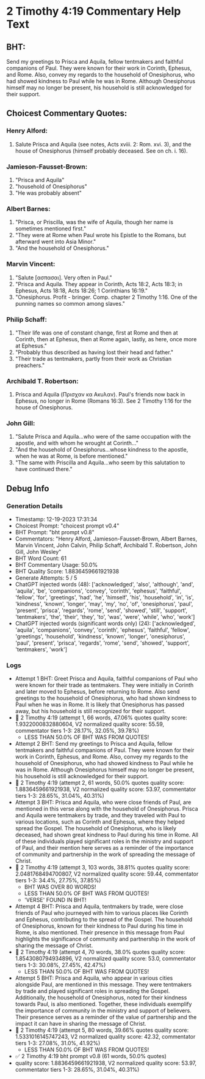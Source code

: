 # 2 Timothy 4:19 Commentary Help Text

## BHT:
Send my greetings to Prisca and Aquila, fellow tentmakers and faithful companions of Paul. They were known for their work in Corinth, Ephesus, and Rome. Also, convey my regards to the household of Onesiphorus, who had showed kindness to Paul while he was in Rome. Although Onesiphorus himself may no longer be present, his household is still acknowledged for their support.

## Choicest Commentary Quotes:
### Henry Alford:
1. Salute Prisca and Aquila (see notes, Acts xviii. 2: Rom. xvi. 3), and the house of Onesiphorus (himself probably deceased. See on ch. i. 16).

### Jamieson-Fausset-Brown:
1. "Prisca and Aquila"
2. "household of Onesiphorus"
3. "He was probably absent"

### Albert Barnes:
1. "Prisca, or Priscilla, was the wife of Aquila, though her name is sometimes mentioned first."
2. "They were at Rome when Paul wrote his Epistle to the Romans, but afterward went into Asia Minor."
3. "And the household of Onesiphorus."

### Marvin Vincent:
1. "Salute [ασπασαι]. Very often in Paul." 
2. "Prisca and Aquila. They appear in Corinth, Acts 18:2, Acts 18:3; in Ephesus, Acts 18:18, Acts 18:26; 1 Corinthians 16:19." 
3. "Onesiphorus. Profit - bringer. Comp. chapter 2 Timothy 1:16. One of the punning names so common among slaves."

### Philip Schaff:
1. "Their life was one of constant change, first at Rome and then at Corinth, then at Ephesus, then at Rome again, lastly, as here, once more at Ephesus."
2. "Probably thus described as having lost their head and father."
3. "Their trade as tentmakers, partly from their work as Christian preachers."

### Archibald T. Robertson:
1.  Prisca and Aquila (Πρισχαν κα Ακυλαν). Paul's friends now back in Ephesus, no longer in Rome (Romans 16:3). See 2 Timothy 1:16 for the house of Onesiphorus. 


### John Gill:
1. "Salute Prisca and Aquila...who were of the same occupation with the apostle, and with whom he wrought at Corinth..." 
2. "And the household of Onesiphorus...whose kindness to the apostle, when he was at Rome, is before mentioned."
3. "The same with Priscilla and Aquila...who seem by this salutation to have continued there."


## Debug Info
### Generation Details
- Timestamp: 12-19-2023 17:31:34
- Choicest Prompt: "choicest prompt v0.4"
- BHT Prompt: "bht prompt v0.8"
- Commentators: "Henry Alford, Jamieson-Fausset-Brown, Albert Barnes, Marvin Vincent, John Calvin, Philip Schaff, Archibald T. Robertson, John Gill, John Wesley"
- BHT Word Count: 61
- BHT Commentary Usage: 50.0%
- BHT Quality Score: 1.8836459661921938
- Generate Attempts: 5 / 5
- ChatGPT injected words (48):
	['acknowledged', 'also', 'although', 'and', 'aquila', 'be', 'companions', 'convey', 'corinth', 'ephesus', 'faithful', 'fellow', 'for', 'greetings', 'had', 'he', 'himself', 'his', 'household', 'in', 'is', 'kindness', 'known', 'longer', 'may', 'my', 'no', 'of', 'onesiphorus', 'paul', 'present', 'prisca', 'regards', 'rome', 'send', 'showed', 'still', 'support', 'tentmakers', 'the', 'their', 'they', 'to', 'was', 'were', 'while', 'who', 'work']
- ChatGPT injected words (significant words only) (24):
	['acknowledged', 'aquila', 'companions', 'convey', 'corinth', 'ephesus', 'faithful', 'fellow', 'greetings', 'household', 'kindness', 'known', 'longer', 'onesiphorus', 'paul', 'present', 'prisca', 'regards', 'rome', 'send', 'showed', 'support', 'tentmakers', 'work']

### Logs
- Attempt 1 BHT: Greet Prisca and Aquila, faithful companions of Paul who were known for their trade as tentmakers. They were initially in Corinth and later moved to Ephesus, before returning to Rome. Also send greetings to the household of Onesiphorus, who had shown kindness to Paul when he was in Rome. It is likely that Onesiphorus has passed away, but his household is still recognized for their support.
- 🔄 2 Timothy 4:19 (attempt 1, 66 words, 47.06% quotes quality score: 1.9322000832880604, V2 normalized quality score: 55.59, commentator tiers 1-3: 28.17%, 32.05%, 39.78%) 
	- LESS THAN 50.0% OF BHT WAS FROM QUOTES!
- Attempt 2 BHT: Send my greetings to Prisca and Aquila, fellow tentmakers and faithful companions of Paul. They were known for their work in Corinth, Ephesus, and Rome. Also, convey my regards to the household of Onesiphorus, who had showed kindness to Paul while he was in Rome. Although Onesiphorus himself may no longer be present, his household is still acknowledged for their support.
- 🔄 2 Timothy 4:19 (attempt 2, 61 words, 50.0% quotes quality score: 1.8836459661921938, V2 normalized quality score: 53.97, commentator tiers 1-3: 28.65%, 31.04%, 40.31%)
- Attempt 3 BHT: Prisca and Aquila, who were close friends of Paul, are mentioned in this verse along with the household of Onesiphorus. Prisca and Aquila were tentmakers by trade, and they traveled with Paul to various locations, such as Corinth and Ephesus, where they helped spread the Gospel. The household of Onesiphorus, who is likely deceased, had shown great kindness to Paul during his time in Rome. All of these individuals played significant roles in the ministry and support of Paul, and their mention here serves as a reminder of the importance of community and partnership in the work of spreading the message of Christ.
- 🔄 2 Timothy 4:19 (attempt 3, 103 words, 38.81% quotes quality score: 2.0481768494700807, V2 normalized quality score: 59.44, commentator tiers 1-3: 34.4%, 27.75%, 37.85%) 
	- BHT WAS OVER 80 WORDS! 
	- LESS THAN 50.0% OF BHT WAS FROM QUOTES! 
	- 'VERSE' FOUND IN BHT!
- Attempt 4 BHT: Prisca and Aquila, tentmakers by trade, were close friends of Paul who journeyed with him to various places like Corinth and Ephesus, contributing to the spread of the Gospel. The household of Onesiphorus, known for their kindness to Paul during his time in Rome, is also mentioned. Their presence in this message from Paul highlights the significance of community and partnership in the work of sharing the message of Christ.
- 🔄 2 Timothy 4:19 (attempt 4, 70 words, 38.0% quotes quality score: 1.8543080794934896, V2 normalized quality score: 53.0, commentator tiers 1-3: 30.08%, 27.45%, 42.47%) 
	- LESS THAN 50.0% OF BHT WAS FROM QUOTES!
- Attempt 5 BHT: Prisca and Aquila, who appear in various cities alongside Paul, are mentioned in this message. They were tentmakers by trade and played significant roles in spreading the Gospel. Additionally, the household of Onesiphorus, noted for their kindness towards Paul, is also mentioned. Together, these individuals exemplify the importance of community in the ministry and support of believers. Their presence serves as a reminder of the value of partnership and the impact it can have in sharing the message of Christ.
- 🔄 2 Timothy 4:19 (attempt 5, 80 words, 39.66% quotes quality score: 1.5331016145747243, V2 normalized quality score: 42.32, commentator tiers 1-3: 27.08%, 31.0%, 41.92%) 
	- LESS THAN 50.0% OF BHT WAS FROM QUOTES!
- ✅ 2 Timothy 4:19 bht prompt v0.8 (61 words, 50.0% quotes)
- quality score: 1.8836459661921938, V2 normalized quality score: 53.97, commentator tiers 1-3: 28.65%, 31.04%, 40.31%)